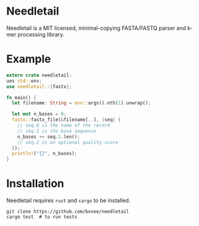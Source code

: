 # Needletail

Needletail is a MIT licensed, minimal-copying FASTA/FASTQ parser and k-mer processing library.

# Example

```rust
extern crate needletail;
ues std::env;
use needletail::{fastx};

fn main() {
  let filename: String = env::args().nth(1).unwrap();

  let mut n_bases = 0;
  fastx::fastx_file(&filename[..], |seq| {
    // seq.0 is the name of the record
    // seq.1 is the base sequence
    n_bases += seq.1.len();
    // seq.2 is an optional quality score
  });
  println!("{}", n_bases);
}
```


# Installation

Needletail requires `rust` and `cargo` to be installed.

```shell
git clone https://github.com/bovee/needletail
cargo test  # to run tests
```

